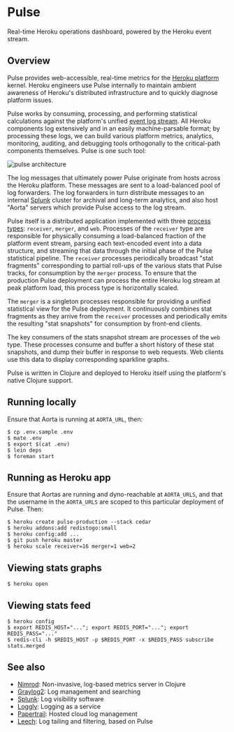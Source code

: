 # Pulse

Real-time Heroku operations dashboard, powered by the Heroku event stream.


## Overview

Pulse provides web-accessible, real-time metrics for the [Heroku platform](http://http://www.heroku.com/) kernel. Heroku engineers use Pulse internally to maintain ambient awareness of Heroku's distributed infrastructure and to quickly diagnose platform issues.

Pulse works by consuming, processing, and performing statistical calculations against the platform's unified [event log stream](http://adam.heroku.com/past/2011/4/1/logs_are_streams_not_files/). All Heroku components log extensively and in an easily machine-parsable format; by processing these logs, we can build various platform metrics, analytics, monitoring, auditing, and debugging tools orthogonally to the critical-path components themselves. Pulse is one such tool:

![pulse architecture](http://s3.amazonaws.com/pulse-doc/architecture.png)

The log messages that ultimately power Pulse originate from hosts across the Heroku platform. These messages are sent to a load-balanced pool of log forwarders. The log forwarders in turn distribute messages to an internal [Splunk](http://www.splunk.com/) cluster for archival and long-term analytics, and also host "Aorta" servers which provide Pulse access to the log stream.

Pulse itself is a distributed application implemented with three [process types](http://devcenter.heroku.com/articles/process-model): `receiver`, `merger`, and `web`. Processes of the `receiver` type are responsible for physically consuming a load-balanced fraction of the platform event stream, parsing each text-encoded event into a data structure, and streaming that data through the initial phase of the Pulse statistical pipeline. The `receiver` processes periodically broadcast "stat fragments" corresponding to partial roll-ups of the various stats that Pulse tracks, for consumption by the `merger` process. To ensure that the production Pulse deployment can process the entire Heroku log stream at peak platform load, this process type is horizontally scaled.

The `merger` is a singleton processes responsible for providing a unified statistical view for the Pulse deployment. It continuously combines stat fragments as they arrive from the `receiver` processes and periodically emits the resulting "stat snapshots" for consumption by front-end clients.

The key consumers of the stats snapshot stream are processes of the `web` type. These processes consume and buffer a short history of these stat snapshots, and dump their buffer in response to web requests. Web clients use this data to display corresponding sparkline graphs.

Pulse is written in Clojure and deployed to Heroku itself using the platform's native Clojure support.


## Running locally

Ensure that Aorta is running at `AORTA_URL`, then:

    $ cp .env.sample .env
    $ mate .env
    $ export $(cat .env)
    $ lein deps
    $ foreman start


## Running as Heroku app

Ensure that Aortas are running and dyno-reachable at `AORTA_URLS`, and that the username in the `AORTA_URLS` are scoped to this particular deployment of Pulse. Then:

    $ heroku create pulse-production --stack cedar
    $ heroku addons:add redistogo:small
    $ heroku config:add ...
    $ git push heroku master
    $ heroku scale receiver=16 merger=1 web=2


## Viewing stats graphs

    $ heroku open


## Viewing stats feed

    $ heroku config
    $ export REDIS_HOST="..."; export REDIS_PORT="..."; export REDIS_PASS="..."
    $ redis-cli -h $REDIS_HOST -p $REDIS_PORT -x $REDIS_PASS subscribe stats.merged


## See also

* [Nimrod](https://github.com/sbtourist/nimrod): Non-invasive, log-based metrics server in Clojure
* [Graylog2](http://graylog2.org/): Log management and searching
* [Splunk](http://www.splunk.com/): Log visibility software
* [Loggly](http://www.loggly.com/): Logging as a service
* [Papertrail](https://papertrailapp.com): Hosted cloud log management
* [Leech](https://github.com/heroku/leech): Log tailing and filtering, based on Pulse


